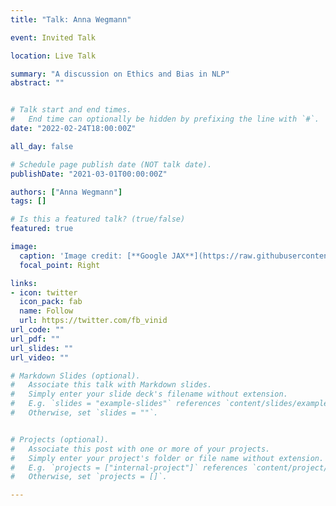 ```yaml
---
title: "Talk: Anna Wegmann"

event: Invited Talk

location: Live Talk

summary: "A discussion on Ethics and Bias in NLP"
abstract: ""


# Talk start and end times.
#   End time can optionally be hidden by prefixing the line with `#`.
date: "2022-02-24T18:00:00Z"

all_day: false

# Schedule page publish date (NOT talk date).
publishDate: "2021-03-01T00:00:00Z"

authors: ["Anna Wegmann"]
tags: []

# Is this a featured talk? (true/false)
featured: true

image:
  caption: 'Image credit: [**Google JAX**](https://raw.githubusercontent.com/google/jax/master/images/jax_logo_250px.png)'
  focal_point: Right

links:
- icon: twitter
  icon_pack: fab
  name: Follow
  url: https://twitter.com/fb_vinid
url_code: ""
url_pdf: ""
url_slides: ""
url_video: ""

# Markdown Slides (optional).
#   Associate this talk with Markdown slides.
#   Simply enter your slide deck's filename without extension.
#   E.g. `slides = "example-slides"` references `content/slides/example-slides.md`.
#   Otherwise, set `slides = ""`.


# Projects (optional).
#   Associate this post with one or more of your projects.
#   Simply enter your project's folder or file name without extension.
#   E.g. `projects = ["internal-project"]` references `content/project/deep-learning/index.md`.
#   Otherwise, set `projects = []`.

---
```

